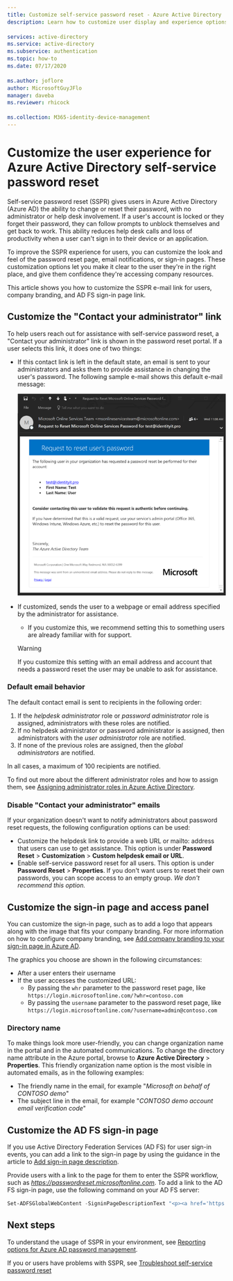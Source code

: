 ```yaml
---
title: Customize self-service password reset - Azure Active Directory
description: Learn how to customize user display and experience options for Azure AD self-service password reset

services: active-directory
ms.service: active-directory
ms.subservice: authentication
ms.topic: how-to
ms.date: 07/17/2020

ms.author: joflore
author: MicrosoftGuyJFlo
manager: daveba
ms.reviewer: rhicock

ms.collection: M365-identity-device-management
---
```

# Customize the user experience for Azure Active Directory self-service password reset

Self-service password reset (SSPR) gives users in Azure Active Directory (Azure AD) the ability to change or reset their password, with no administrator or help desk involvement. If a user's account is locked or they forget their password, they can follow prompts to unblock themselves and get back to work. This ability reduces help desk calls and loss of productivity when a user can't sign in to their device or an application.

To improve the SSPR experience for users, you can customize the look and feel of the password reset page, email notifications, or sign-in pages. These customization options let you make it clear to the user they're in the right place, and give them confidence they're accessing company resources.
    
This article shows you how to customize the SSPR e-mail link for users, company branding, and AD FS sign-in page link.

## Customize the "Contact your administrator" link

To help users reach out for assistance with self-service password reset, a "Contact your administrator" link is shown in the password reset portal. If a user selects this link, it does one of two things:

* If this contact link is left in the default state, an email is sent to your administrators and asks them to provide assistance in changing the user's password. The following sample e-mail shows this default e-mail message:

    ![Sample request to reset email sent to administrator](./media/howto-sspr-customization/sspr-contact-admin.png)

* If customized, sends the user to a webpage or email address specified by the administrator for assistance.
    * If you customize this, we recommend setting this to something users are already familiar with for support.

    > [!WARNING]
    > If you customize this setting with an email address and account that needs a password reset the user may be unable to ask for assistance.

### Default email behavior

The default contact email is sent to recipients in the following order:

1. If the *helpdesk administrator* role or *password administrator* role is assigned, administrators with these roles are notified.
1. If no helpdesk administrator or password administrator is assigned, then administrators with the *user administrator* role are notified.
1. If none of the previous roles are assigned, then the *global administrators* are notified.

In all cases, a maximum of 100 recipients are notified.

To find out more about the different administrator roles and how to assign them, see [Assigning administrator roles in Azure Active Directory](../users-groups-roles/directory-assign-admin-roles.md).

### Disable "Contact your administrator" emails

If your organization doesn't want to notify administrators about password reset requests, the following configuration options can be used:

* Customize the helpdesk link to provide a web URL or mailto: address that users can use to get assistance. This option is under **Password Reset** > **Customization** > **Custom helpdesk email or URL**.
* Enable self-service password reset for all users. This option is under **Password Reset** > **Properties**. If you don't want users to reset their own passwords, you can scope access to an empty group. *We don't recommend this option.*

## Customize the sign-in page and access panel

You can customize the sign-in page, such as to add a logo that appears along with the image that fits your company branding. For more information on how to configure company branding, see [Add company branding to your sign-in page in Azure AD](../fundamentals/customize-branding.md).

The graphics you choose are shown in the following circumstances:

* After a user enters their username
* If the user accesses the customized URL:
   * By passing the `whr` parameter to the password reset page, like `https://login.microsoftonline.com/?whr=contoso.com`
   * By passing the `username` parameter to the password reset page, like `https://login.microsoftonline.com/?username=admin@contoso.com`

### Directory name

To make things look more user-friendly, you can change organization name in the portal and in the automated communications. To change the directory name attribute in the Azure portal, browse to **Azure Active Directory** > **Properties**. This friendly organization name option is the most visible in automated emails, as in the following examples:

* The friendly name in the email, for example "*Microsoft on behalf of CONTOSO demo*"
* The subject line in the email, for example "*CONTOSO demo account email verification code*"

## Customize the AD FS sign-in page

If you use Active Directory Federation Services (AD FS) for user sign-in events, you can add a link to the sign-in page by using the guidance in the article to [Add sign-in page description](/windows-server/identity/ad-fs/operations/add-sign-in-page-description).

Provide users with a link to the page for them to enter the SSPR workflow, such as *https://passwordreset.microsoftonline.com*. To add a link to the AD FS sign-in page, use the following command on your AD FS server:

``` powershell
Set-ADFSGlobalWebContent -SigninPageDescriptionText "<p><a href='https://passwordreset.microsoftonline.com' target='_blank'>Can't access your account?</a></p>"
```

## Next steps

To understand the usage of SSPR in your environment, see [Reporting options for Azure AD password management](howto-sspr-reporting.md).

If you or users have problems with SSPR, see [Troubleshoot self-service password reset](active-directory-passwords-troubleshoot.md)
